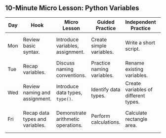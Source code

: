 ## 10-Minute Micro Lesson: Python Variables

| Day | Hook | Micro Lesson | Guided Practice | Independent Practice | Assessment | Closing | Resources |
|---|---|---|---|---|---|---|---|
| Mon | Review basic syntax. | Introduce variables, assignment. | Create simple variables. | Write a short script. | Observe code. | Summarize variables. | [Var tutorial](https://www.tutorialspoint.com/python/python_variables.htm), [Online Python](https://www.online-python.com/) |
| Tue | Recap variables. | Discuss naming conventions. | Practice naming variables. | Rename existing variables. | Review names. | Emphasize clear naming. | [PEP 8](https://www.python.org/dev/peps/pep-0008/#naming-conventions), [Naming guide](https://realpython.com/python-variable-naming/) |
| Wed | Review naming and assignment. | Introduce data types, `type()`. | Identify data types. | Create variables of different types. | Quiz on data types. | Summarize data types. | [Data types](https://www.w3schools.com/python/python_datatypes.asp), [Type conversion](https://www.programiz.com/python-programming/type-casting) |
| Fri | Recap data types and variables. | Demonstrate arithmetic operations. | Perform calculations. | Calculate rectangle area. | Evaluate calculations. | Summarize calculations. | [Arithmetic operators](https://www.w3schools.com/python/python_operators_arithmetic.asp), [Math module](https://docs.python.org/3/library/math.html) |